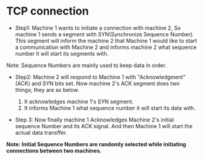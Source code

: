 # TCP connection

* Step1:
Machine 1 wants to initiate a connection with machine 2, So machine 1 sends a segment with SYN(Synchronize Sequence Number). This segment will inform the machine 2 that Machine 1 would like to start a communication with Machine 2 and informs machine 2 what sequence number it will start its segments with.

Note: Sequence Numbers are mainly used to keep data in order.

* Step2: 
Machine 2 will respond to Machine 1 with "Acknowledgment" (ACK) and SYN bits set. Now machine 2's ACK segment does two things; they are as below.

  1. It acknowledges machine 1's SYN segment.
  2. It informs Machine 1 what sequence number it will start its data with.

* Step 3: 
Now finally machine 1 Acknowledges Machine 2's initial sequence Number and its ACK signal. And then Machine 1 will start the actual data transffer.

**Note: Initial Sequence Numbers are randomly selected while initiating connections between two machines.**